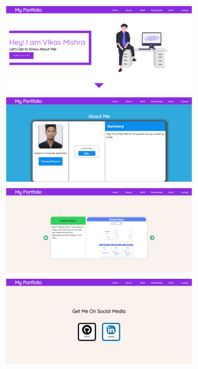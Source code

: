 ![Home](./src/screenshots/home.png)

![About Me](./src/screenshots/aboutMe.png)

![Work](./src/screenshots/work.png)

![Social](./src/screenshots/social.png)